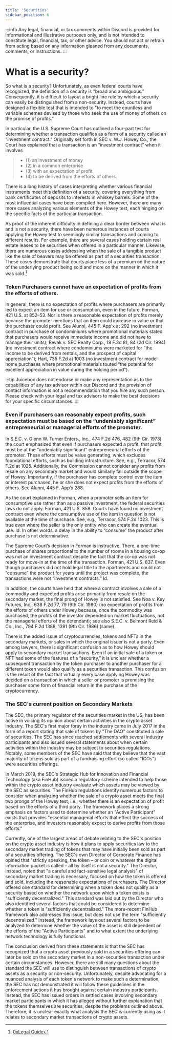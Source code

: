 ```yaml
---
title: 'Securities'
sidebar_position: 6
---
```


:::info
Any legal, financial, or tax comments within Discord is provided for informational and illustrative purposes only, and is not intended to constitute legal, financial, tax, or other advice. You should not act or refrain from acting based on any information gleaned from any documents, comments, or instructions.
:::

# What is a security?

So what is a security? Unfortunately, as even federal courts have recognized, the definition of a security is "broad and ambiguous." Consequently, it is difficult to layout a bright line rule by which a security can easily be distinguished from a non-security. Instead, courts have designed a flexible test that is intended to "to meet the countless and variable schemes devised by those who seek the use of money of others on the promise of profits."

In particular, the U.S. Supreme Court has outlined a four-part test for determining whether a transaction qualifies as a form of a security called an “investment contract." Originally set forth in SEC v. W.J. Howey Co., the Court has explained that a transaction is an “investment contract” when it involves

> - (1) an investment of money
> - (2) in a common enterprise
> - (3) with an expectation of profit
> - (4) to be derived from the efforts of others.

There is a long history of cases interpreting whether various financial instruments meet this definition of a security, covering everything from bank certificates of deposits to interests in whiskey barrels. Some of the most influential cases have been compiled here. However, there are many more cases analyzing various elements of the Howey test, each hinging on the specific facts of the particular transaction.

As proof of the inherent difficulty in defining a clear border between what is and is not a security, there have been numerous instances of courts applying the Howey test to seemingly similar transactions and coming to different results. For example, there are several cases holding certain real estate leases to be securities when offered in a particular manner. Likewise, there are numerous cases addressing when the sale of a tangible product like the sale of beavers may be offered as part of a securities transaction. These cases demonstrate that courts place less of a premium on the nature of the underlying product being sold and more on the manner in which it was sold.[^1]

### Token Purchasers cannot have an expectation of profits from the efforts of others.

In general, there is no expectation of profits where purchasers are primarily led to expect an item for use or consumption, even in the future. Forman, 421 U.S. at 852–53. Nor is there a reasonable expectation of profits merely because the promoter mentions that an item could increase in value or that the purchaser could profit. See Alunni, 445 F. App’x at 292 (no investment contract in purchase of condominiums where promotional materials stated that purchasers would receive immediate income and did not have to manage their units); Revak v. SEC Realty Corp., 18 F.3d 81, 84 (2d Cir. 1994) (no investment contract where condominiums were marketed for “the income to be derived from rentals, and the prospect of capital appreciation”); Hart, 735 F.2d at 1003 (no investment contract for model home purchases where promotional materials touted “the potential for excellent appreciation in value during the holding period”).

:::tip
Juicebox does not endorse or make any representation as to the capabilities of any tax advisor within our Discord and the provision of contact information is not a recommendation that you hire any such person. Please check with your legal and tax advisors to make the best decisions for your specific circumstances.
:::

### Even if purchasers can reasonably expect profits, such expectation must be based on the “undeniably significant” entrepreneurial or managerial efforts of the promoter.

In S.E.C. v. Glenn W. Turner Enters., Inc., 474 F.2d 476, 482 (9th Cir. 1973) the court emphasized that even if purchasers expected a profit, that profit must be at the “undeniably significant” entrepreneurial efforts of the promoter. These efforts must be value generating, which excludes foundational efforts, such as building infrastructure. See, e.g., Terracor, 574 F.2d at 1025. Additionally, the Commission cannot consider any profits from resale on any secondary market and would similarly fall outside the scope of Howey. Importantly, if the purchaser has complete control over the item or interest purchased, he or she does not expect profits from the efforts of others. See Alunni, 445 F. App’x 288.

As the court explained in Forman, when a promoter sells an item for consumptive use rather than as a passive investment, the federal securities laws do not apply. Forman, 421 U.S. 858. Courts have found no investment contract even where the consumptive use of the item in question is not available at the time of purchase. See, e.g., Terracor, 574 F.2d 1023. This is true even where the seller is the only entity who can create the eventual use. Id. In other words, a delay in the ability to “consume” the product after purchase is not determinative.

The Supreme Court’s decision in Forman is instructive. There, a one-time purchase of shares proportional to the number of rooms in a housing co-op was not an investment contract despite the fact that the co-op was not ready for move-in at the time of the transaction. Forman, 421 U.S. 837. Even though purchasers did not hold legal title to the apartments and could not “consume” the product for years until the project was complete, the transactions were not “investment contracts.” Id.

In addition, the courts have held that where a contract involves a sale of a commodity and expected profits arise primarily from resale on the secondary market, the final prong of Howey is not satisfied. See Noa v. Key Futures, Inc., 638 F.2d 77, 79 (9th Cir. 1980) (no expectation of profits from the efforts of others under Howey because, once the commodity was purchased, the profits of the investor depended on market fluctuations, not the managerial efforts of the defendant); see also S.E.C. v. Belmont Reid & Co., Inc., 794 F.2d 1388, 1391 (9th Cir. 1986) (same).

There is the added issue of cryptocurrencies, tokens and NFTs in the secondary markets, or sales in which the original issuer is not a party. Even among lawyers, there is significant confusion as to how Howey should apply to secondary market transactions. Even if an initial sale of a token or NFT had some of the features of a “security,” it is unclear whether a subsequent transaction by the token purchaser to another purchaser for a different token would also qualify as a securities transaction. This confusion is the result of the fact that virtually every case applying Howey was decided on a transaction in which a seller or promoter is promising the purchaser some form of financial return in the purchase of the cryptocurrency.

### The SEC's current position on Secondary Markets

The SEC, the primary regulator of the securities market in the US, has been active in voicing its opinion about certain activities in the crypto asset industry. The SEC's first major foray in the industry came in July 2017 in the form of a report stating that sale of tokens by "The DAO" constituted a sale of securities. The SEC has since reached settlements with several industry participants and also issued several statements about when certain activities within the industry may be subject to securities regulations. Notably, some members of the SEC have said that they believe that the vast majority of tokens sold as part of a fundraising effort (so called "ICOs") were securities offerings.

In March 2019, the SEC's Strategic Hub for Innovation and Financial Technology (aka FinHub) issued a regulatory scheme intended to help those within the crypto asset industry evaluate which assets may be viewed by the SEC as securities. The FinHub regulations identify numerous factors to consider when analyzing whether the sale of a crypto asset meets the final two prongs of the Howey test, i.e., whether there is an expectation of profit based on the efforts of a third party. The framework places a strong emphasis on factors used to determine whether an "Active Participant" exists that provides "essential managerial efforts that effect the success of the enterprise, and investors reasonably expect to derive profits from those efforts."

Currently, one of the largest areas of debate relating to the SEC's position on the crypto asset industry is how it plans to apply securities law to the secondary market trading of tokens that may have initially been sold as part of a securities offering. The SEC's own Director of Corporate Finance has opined that "strictly speaking, the token – or coin or whatever the digital information packet is called – all by itself is not a security." The Director, instead, noted that "a careful and fact-sensitive legal analysis" of secondary market trading is necessary, focused on how the token is offered and sold, including the reasonable expectations of purchasers. The Director offered one standard for determining when a token does not qualify as a security based on whether the network upon which a token exists is "sufficiently decentralized." This standard was laid out by the Director who also identified several factors that could be considered to determine whether a token is "sufficiently decentralized." The more-recent FinHub framework also addresses this issue, but does not use the term "sufficiently decentralized." Instead, the framework lays out several factors to be analyzed to determine whether the value of the asset is still dependent on the efforts of the "Active Participants" and to what extent the underlying network technology is fully functional.

The conclusion derived from these statements is that the SEC has recognized that a crypto asset previously sold in a securities offering can later be sold on the secondary market in a non-securities transaction under certain circumstances. However, there are still many questions about the standard the SEC will use to distinguish between transactions of crypto assets as a security or non-security. Unfortunately, despite advocating for a nuanced analysis of each token's network to make such a determination, the SEC has not demonstrated it will follow these guidelines in the enforcement actions it has brought against certain industry participants. Instead, the SEC has issued orders in settled cases involving secondary market participants in which it has alleged without further explanation that the tokens themselves are securities, despite the problems outlined above. Therefore, it is unclear exactly what analysis the SEC is currently using as it relates to secondary market transactions of crypto assets.

[^1]: [0xLegal Guide](https://docs.0x.org/developer-resources/0x-legal-guide)

